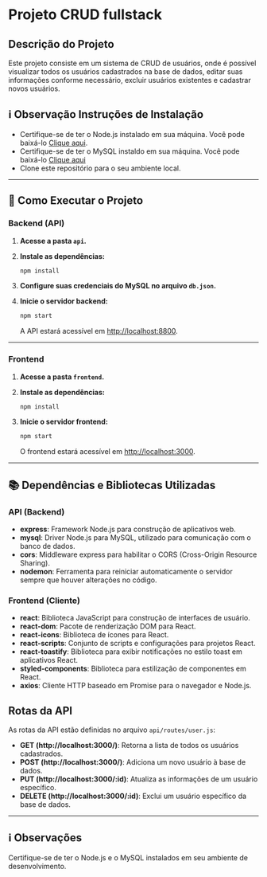 # Projeto CRUD fullstack

## Descrição do Projeto

Este projeto consiste em um sistema de CRUD de usuários, onde é possível visualizar
todos os usuários cadastrados na base de dados, editar suas informações conforme necessário,
excluir usuários existentes e cadastrar novos usuários.


## ℹ️ Observação Instruções de Instalação

- Certifique-se de ter o Node.js instalado em sua máquina. Você pode baixá-lo [Clique aqui](https://nodejs.org/).
- Certifique-se de ter o MySQL instaldo em sua máquina. Você pode baixá-lo [Clique aqui](https://www.mysql.com/downloads/)
- Clone este repositório para o seu ambiente local.
---

## 🚀 Como Executar o Projeto

### Backend (API)

1. **Acesse a pasta `api`.**
   
2. **Instale as dependências:**

    ```bash
    npm install
    ```

3. **Configure suas credenciais do MySQL no arquivo `db.json`.**

4. **Inicie o servidor backend:**

    ```bash
    npm start
    ```

   A API estará acessível em [http://localhost:8800](http://localhost:8800).

---

### Frontend

1. **Acesse a pasta `frontend`.**

2. **Instale as dependências:**

    ```bash
    npm install
    ```

3. **Inicie o servidor frontend:**

    ```bash
    npm start
    ```

   O frontend estará acessível em [http://localhost:3000](http://localhost:3000).

---


## 📚 Dependências e Bibliotecas Utilizadas

### API (Backend)

- **express**: Framework Node.js para construção de aplicativos web.
- **mysql**: Driver Node.js para MySQL, utilizado para comunicação com o banco de dados.
- **cors**: Middleware express para habilitar o CORS (Cross-Origin Resource Sharing).
- **nodemon**: Ferramenta para reiniciar automaticamente o servidor sempre que houver alterações no código.

### Frontend (Cliente)

- **react**: Biblioteca JavaScript para construção de interfaces de usuário.
- **react-dom**: Pacote de renderização DOM para React.
- **react-icons**: Biblioteca de ícones para React.
- **react-scripts**: Conjunto de scripts e configurações para projetos React.
- **react-toastify**: Biblioteca para exibir notificações no estilo toast em aplicativos React.
- **styled-components**: Biblioteca para estilização de componentes em React.
- **axios**: Cliente HTTP baseado em Promise para o navegador e Node.js.


## Rotas da API

As rotas da API estão definidas no arquivo `api/routes/user.js`:

- **GET (http://localhost:3000/)**: Retorna a lista de todos os usuários cadastrados.
- **POST (http://localhost:3000/)**: Adiciona um novo usuário à base de dados.
- **PUT (http://localhost:3000/:id)**: Atualiza as informações de um usuário específico.
- **DELETE (http://localhost:3000/:id)**: Exclui um usuário específico da base de dados.

---

## ℹ️ Observações
Certifique-se de ter o Node.js e o MySQL instalados em seu ambiente de desenvolvimento.
